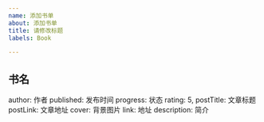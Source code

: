 ```yaml
---
name: 添加书单
about: 添加书单
title: 请修改标题
labels: Book

---
```


## 书名

author: 作者
published: 发布时间
progress: 状态
rating: 5,
postTitle: 文章标题
postLink: 文章地址
cover: 背景图片
link: 地址
description: 简介
